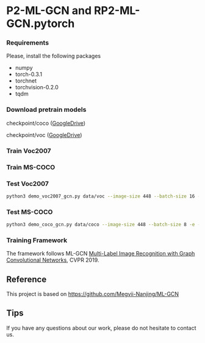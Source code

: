 # P2-ML-GCN and RP2-ML-GCN.pytorch

### Requirements
Please, install the following packages
- numpy
- torch-0.3.1
- torchnet
- torchvision-0.2.0
- tqdm

### Download pretrain models
checkpoint/coco ([GoogleDrive](https://drive.google.com/open?id=1ivLi1Rc-dCUmN1ProcMk76zxF1DSvlIk))

checkpoint/voc ([GoogleDrive](https://drive.google.com/open?id=1lhbmW5g-Mo9KgI07nmc1kwSbEnb6t-YA))

### Train Voc2007

### Train MS-COCO

### Test Voc2007
```sh
python3 demo_voc2007_gcn.py data/voc --image-size 448 --batch-size 16 -e --resume checkpoint/voc/voc_checkpoint.pth.tar
```

### Test MS-COCO
```sh
python3 demo_coco_gcn.py data/coco --image-size 448 --batch-size 8 -e --resume checkpoint/coco/coco_checkpoint.pth.tar
```

### Training Framework
The framework follows ML-GCN [Multi-Label Image Recognition with Graph Convolutional Networks](https://arxiv.org/abs/1904.03582), CVPR 2019.


## Reference
This project is based on https://github.com/Megvii-Nanjing/ML-GCN

## Tips
If you have any questions about our work, please do not hesitate to contact us.

